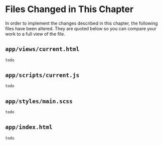 # Files Changed in This Chapter
In order to implement the changes described in this chapter, the following files have been altered. They are quoted below so you can compare your work to a full view of the file.

## `app/views/current.html`

```html
todo
```

## `app/scripts/current.js`

```html
todo
```

## `app/styles/main.scss`

```html
todo
```

## `app/index.html`

```html
todo
```
